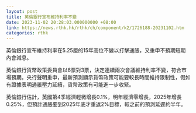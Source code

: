 ```yaml
---
layout: post
title: 英倫銀行宣布維持利率不變
date: 2023-11-02 20:28:03.000000000 +08:00
link: https://news.rthk.hk/rthk/ch/component/k2/1726188-20231102.htm
categories: rthk
---
```


英倫銀行宣布維持利率在5.25厘的15年高位不變以打擊通脹，又重申不預期短期內會減息。

英倫銀行貨幣政策委員會以6票對3票，決定連續兩次會議維持利率不變，符合市場預期。央行聲明重申，最新預測顯示貨幣政策可能要較長時間維持限制性，假如有證據表明通脹壓力延續，貨幣政策有可能進一步收緊。

英倫銀行估計，英國第4季經濟輕微增長0.1%，明年經濟零增長，2025年增長0.25%，但預計通脹要到2025年底才重返2%目標，較之前的預測延遲約半年。
